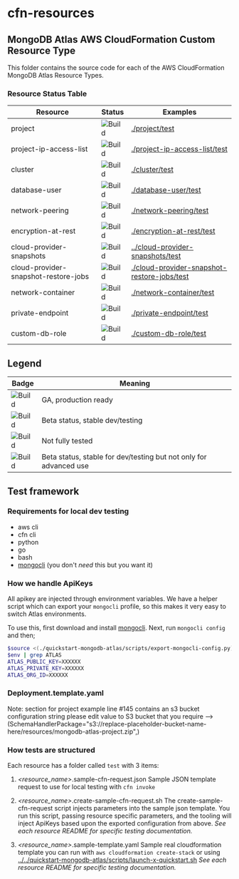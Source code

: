 # cfn-resources

## MongoDB Atlas AWS CloudFormation Custom Resource Type

This folder contains the source code for each of the AWS CloudFormation 
MongoDB Atlas Resource Types.

### Resource Status Table

| Resource                             | Status                                                 | Examples                                                                                   |
|--------------------------------------|--------------------------------------------------------|--------------------------------------------------------------------------------------------|
| project                              | ![Build](https://img.shields.io/badge/Beta-yellow)     | [./project/test](./project/test)                                                           |
| project-ip-access-list               | ![Build](https://img.shields.io/badge/Beta-yellow)     | [./project-ip-access-list/test](./project-ip-access-list/test)                             |
| cluster                              | ![Build](https://img.shields.io/badge/Beta-yellow)     | [./cluster/test](./cluster/test)                                                           |
| database-user                        | ![Build](https://img.shields.io/badge/Beta-yellow)     | [./database-user/test](./database-user/test)                                               |
| network-peering                      | ![Build](https://img.shields.io/badge/Beta-yellow)     | [./network-peering/test](./network-peering/test)                                           |
| encryption-at-rest                   | ![Build](https://img.shields.io/badge/Unstable-orange) | [./encryption-at-rest/test](./encryption-at-rest/test)                                     |
| cloud-provider-snapshots             | ![Build](https://img.shields.io/badge/Unstable-orange) | [../cloud-provider-snapshots/test](./cloud-provider-snapshots/test)                        |
| cloud-provider-snapshot-restore-jobs | ![Build](https://img.shields.io/badge/Unstable-orange) | [./cloud-provider-snapshot-restore-jobs/test](./cloud-provider-snapshot-restore-jobs/test) | 
| network-container                    | ![Build](https://img.shields.io/badge/Beta-Admin-grey) | [./network-container/test](./network-container/test)                                       |
| private-endpoint                     | ![Build](https://img.shields.io/badge/Beta-yellow)     | [./private-endpoint/test](./private-endpoint/test)                                         |
| custom-db-role                       | ![Build](https://img.shields.io/badge/Beta-yellow)     | [./custom-db-role/test](./custom-db-role/test)                                             |
Legend
---
| Badge | Meaning |
| --- | --- |
| ![Build](https://img.shields.io/badge/GA-green) | GA, production ready |
| ![Build](https://img.shields.io/badge/Beta-yellow) | Beta status, stable dev/testing |
| ![Build](https://img.shields.io/badge/Unstable-orange) | Not fully tested |
| ![Build](https://img.shields.io/badge/Beta-Admin-grey) | Beta status, stable for dev/testing but not only for advanced use |

## Test framework

### Requirements for local dev testing

* aws cli
* cfn cli
* python
* go
* bash
* [mongocli](https://github.com/mongodb/mongocli) (you don't *need* this but you want it)

### How we handle ApiKeys

All apikey are injected through environment variables. 
We have a helper script which can export your `mongocli` profile, so this makes it very easy to switch Atlas environments.

To use this, first download and install [mongocli](mongocli).
Next, run `mongocli config` and then;

```bash
$source <(./quickstart-mongodb-atlas/scripts/export-mongocli-config.py)
$env | grep ATLAS
ATLAS_PUBLIC_KEY=XXXXXX
ATLAS_PRIVATE_KEY=XXXXXX
ATLAS_ORG_ID=XXXXXX
```

### Deployment.template.yaml
Note: section for project example line #145 contains an s3 bucket  configuration string please edit value to S3 bucket that you require -->  (SchemaHandlerPackage="s3://replace-placeholder-bucket-name-here/resources/mongodb-atlas-project.zip",)

### How tests are structured

Each resource has a folder called `test` with 3 items:

1. *<resource_name>*.sample-cfn-request.json
        Sample JSON template request to use for local testing with `cfn invoke`

2. *<resource_name>*.create-sample-cfn-request.sh
        The create-sample-cfn-request script injects parameters into the sample json template. You run this script, passing resource specific parameters, and the tooling will inject ApiKeys based upon the exported configuration from above. 
        _See each resource README for specific testing documentation._

3. *<resource_name>*.sample-template.yaml
        Sample real cloudformation template you can run with `aws cloudformation create-stack` or using  [../../quickstart-mongodb-atlas/scripts/launch-x-quickstart.sh]( ../../quickstart-mongodb-atlas/scripts/launch-x-quickstart.sh) 
        _See each resource README for specific testing documentation._




